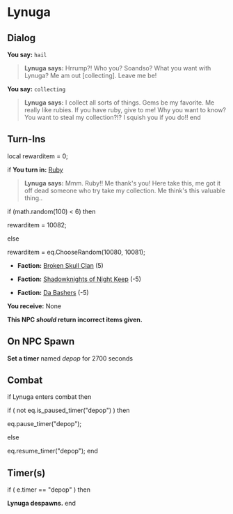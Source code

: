 # Lynuga
## Dialog

**You say:** `hail`



>**Lynuga says:** Hrrump?! Who you? Soandso? What you want with Lynuga? Me am out [collecting]. Leave me be!

**You say:** `collecting`



>**Lynuga says:** I collect all sorts of things. Gems be my favorite. Me really like rubies. If you have ruby, give to me! Why you want to know? You want to steal my collection?!? I squish you if you do!!
end

## Turn-Ins



local rewarditem = 0;



if **You turn in:** [Ruby](/item/10035)


>**Lynuga says:** Mmm. Ruby!! Me thank's you! Here take this, me got it off dead someone who try take my collection. Me think's this valuable thing..


if (math.random(100) < 6) then 



rewarditem = 10082; 


else



rewarditem = eq.ChooseRandom(10080, 10081); 



* __Faction:__ [Broken Skull Clan](/faction/222) (5)


* __Faction:__ [Shadowknights of Night Keep](/faction/308) (-5)


* __Faction:__ [Da Bashers](/faction/235) (-5)


 **You receive:** None 

**This NPC *should* return incorrect items given.**

## On NPC Spawn

**Set a timer** named *depop* for 2700 seconds
## Combat

if  Lynuga enters combat  then


if ( not eq.is_paused_timer("depop") ) then



eq.pause_timer("depop");


else


eq.resume_timer("depop");
end

## Timer(s)

if ( e.timer == "depop" ) then


**Lynuga despawns.**
end

